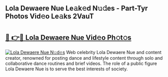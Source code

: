 ## Lola Dewaere Nue Le𝚊k𝚎d N𝚞𝚍es - Part-Tyr Photos Vid𝚎o Le𝚊ks 2VauT

# <h2><a href="http://fb79b7x.evod.top/?m=Lola+Dewaere+Nue">🔗 👉🔴 Lola Dewaere Nue Vid𝚎o Ph𝚘t𝚘s</a></h2>

[![Lola Dewaere Nue N𝚞d𝚎s](https://i.imgur.com/8V9OHl7.gif)](http://fb79b7x.evod.top/?m=Lola+Dewaere+Nue)
Web celebrity Lola Dewaere Nue and content creator, renowned for posting dance and lifestyle content through solo and collaborative dance routines and brief videos. The role of a public figure Lola Dewaere Nue is to serve the best interests of society. 
